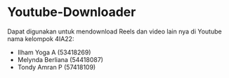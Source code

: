 # Youtube-Downloader
Dapat digunakan untuk mendownload Reels dan video lain nya di Youtube
nama kelompok 4IA22:
- Ilham Yoga A (53418269)
- Melynda Berliana (54418087)
- Tondy Amran P (57418109)
